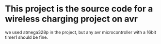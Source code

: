 # This project is the source code for a wireless charging project on avr

we used atmega328p in the project, but any avr microcontroller with a 16bit timer1 should be fine.
